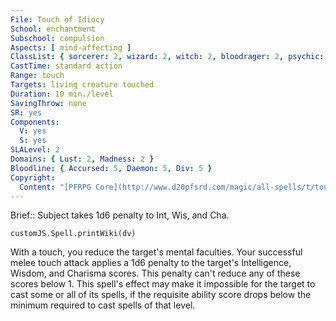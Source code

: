 ```yaml
---
File: Touch of Idiocy
School: enchantment
Subschool: compulsion
Aspects: [ mind-affecting ]
ClassList: { sorcerer: 2, wizard: 2, witch: 2, bloodrager: 2, psychic: 2, mesmerist: 2, spiritualist: 2, medium: 2 }
CastTime: standard action
Range: touch
Targets: living creature touched
Duration: 10 min./level
SavingThrow: none
SR: yes
Components:
  V: yes
  S: yes
SLALevel: 2
Domains: { Lust: 2, Madness: 2 }
Bloodline: { Accursed: 5, Daemon: 5, Div: 5 }
Copyright:
  Content: "[PFRPG Core](http://www.d20pfsrd.com/magic/all-spells/t/touch-of-idiocy)"
---
```

Brief:: Subject takes 1d6 penalty to Int, Wis, and Cha.

```dataviewjs
customJS.Spell.printWiki(dv)
```

With a touch, you reduce the target's mental faculties. Your successful melee touch attack applies a 1d6 penalty to the target's Intelligence, Wisdom, and Charisma scores. This penalty can't reduce any of these scores below 1.  This spell's effect may make it impossible for the target to cast some or all of its spells, if the requisite ability score drops below the minimum required to cast spells of that level.
